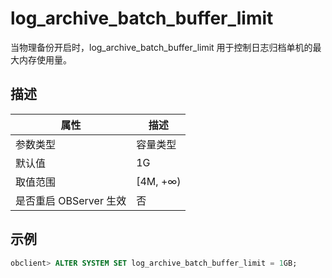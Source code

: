 log_archive_batch_buffer_limit
===================================================

当物理备份开启时，log_archive_batch_buffer_limit 用于控制日志归档单机的最大内存使用量。

描述
-----------------------

|        属性        |    描述     |
|------------------|-----------|
| 参数类型             | 容量类型      |
| 默认值              | 1G        |
| 取值范围             | \[4M, +∞) |
| 是否重启 OBServer 生效 | 否         |

示例
-----------------------

```sql
obclient> ALTER SYSTEM SET log_archive_batch_buffer_limit = 1GB;
```
